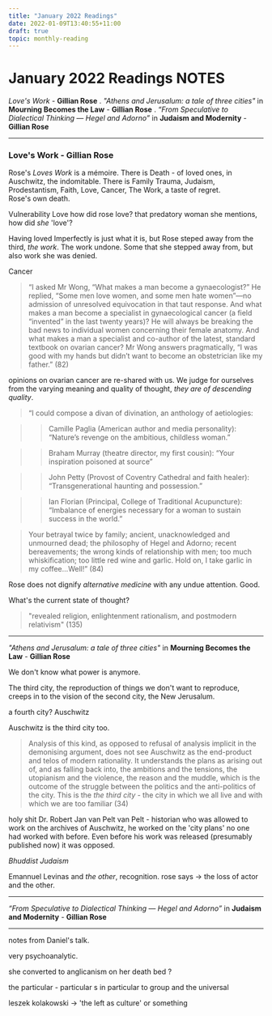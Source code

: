 ```yaml
---
title: "January 2022 Readings"
date: 2022-01-09T13:40:55+11:00
draft: true
topic: monthly-reading
---
```

# January 2022 Readings NOTES

*Love's Work* - **Gillian Rose** . 
*"Athens and Jerusalum: a tale of three cities"* in **Mourning Becomes the Law** - **Gillian Rose** . 
*“From Speculative to Dialectical Thinking — Hegel and Adorno”* in **Judaism and Modernity** - **Gillian Rose**

-------------------------

### **Love's Work - Gillian Rose** 

Rose's *Loves Work* is a mémoire. There is Death - of loved ones, in Auschwitz, the indomitable. There is Family Trauma, Judaism, Prodestantism, Faith, Love, Cancer, The Work, a taste of regret.  
Rose's own death. 


Vulnerability 
Love
how did rose love?
that predatory woman she mentions, how did *she* 'love'?

Having loved Imperfectly is just what it is, but Rose steped away from the third, *the work*.
The work undone. Some that she stepped away from, but also work she was denied. 

Cancer

>“I asked Mr Wong, “What makes a man become a gynaecologist?” He replied, “Some men love women, and some men hate women”—no admission of unresolved equivocation in that taut response. And what makes a man become a specialist in gynaecological cancer (a field “invented” in the last twenty years)? He will always be breaking the bad news to individual women concerning their female anatomy. And what makes a man a specialist and co-author of the latest, standard textbook on ovarian cancer? Mr Wong answers pragmatically, “I was good with my hands but didn’t want to become an obstetrician like my father.” (82)


opinions on ovarian cancer are re-shared with us. We judge for ourselves from the varying meaning and quality of thought, *they are of descending quality*.


>“I could compose a divan of divination, an anthology of aetiologies:

>>Camille Paglia (American author and media personality): “Nature’s revenge on the ambitious, childless woman.”

>>Braham Murray (theatre director, my first cousin): “Your inspiration poisoned at source”

>>John Petty (Provost of Coventry Cathedral and faith healer): “Transgenerational haunting and possession.”

>>Ian Florian (Principal, College of Traditional Acupuncture): “Imbalance of energies necessary for a woman to sustain success in the world.”

>Your betrayal twice by family; ancient, unacknowledged and unmourned dead; the philosophy of Hegel and Adorno; recent bereavements; the wrong kinds of relationship with men; too much whiskification; too little red wine and garlic. Hold on, I take garlic in my coffee…Well!” (84)

Rose does not dignify *alternative medicine* with any undue attention. Good. 


What's the current state of thought?

> "revealed religion, enlightenment rationalism, and postmodern relativism" (135)


-------------------------

*"Athens and Jerusalum: a tale of three cities"* in **Mourning Becomes the Law** - **Gillian Rose**  



We don't know what power is anymore.

The third city, the reproduction of things we don't want to reproduce, creeps in to the vision of the second city, the New Jerusalum.

a fourth city? Auschwitz 

Auschwitz is the third city too.

>Analysis of this kind, as opposed to refusal of analysis implicit in the demonising argument, does not see Auschwitz as the end-product and telos of modern rationality. It understands the plans as arising out of, and as falling back into, the ambitions and the tensions, the utopianism and the violence, the reason and the muddle, which is the outcome of the struggle between the politics and the anti-politics of the city. This is the *the third city* - the city in which we all live and with which we are too familiar (34)

 holy shit
Dr. Robert Jan van Pelt
van Pelt - historian who was allowed to work on the archives of Auschwitz, he worked on the 'city plans' no one had worked with before. Even before his work was released (presumably published now) it was opposed.


*Bhuddist Judaism*

Emannuel Levinas and *the other*, recognition.
rose says -> the loss of actor and the other.


-------------------------

*“From Speculative to Dialectical Thinking — Hegel and Adorno”* in **Judaism and Modernity** - **Gillian Rose**

-----------------
notes from Daniel's talk.

very psychoanalytic. 

she converted to anglicanism on her death bed ?

the particular - particular s in particular to group and the universal


leszek kolakowski -> 'the left as culture' or something
